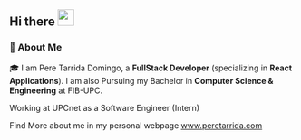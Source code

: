 ## Hi there <img src="https://media.giphy.com/media/hvRJCLFzcasrR4ia7z/giphy.gif" width="29px" height="29px">
### 🚀 About Me 
🎓 I am Pere Tarrida Domingo, a **FullStack Developer** (specializing in **React Applications**). I am also Pursuing my Bachelor in **Computer Science & Engineering** at FIB-UPC.

Working at UPCnet as a Software Engineer (Intern)

Find More about me in my personal webpage www.peretarrida.com

<!--
**peretarrida13/peretarrida13** is a ✨ _special_ ✨ repository because its `README.md` (this file) appears on your GitHub profile.

Here are some ideas to get you started:

- 🔭 I’m currently working on ...
- 🌱 I’m currently learning ...
- 👯 I’m looking to collaborate on ...
- 🤔 I’m looking for help with ...
- 💬 Ask me about ...
- 📫 How to reach me: ...
- 😄 Pronouns: ...
- ⚡ Fun fact: ...
-->
